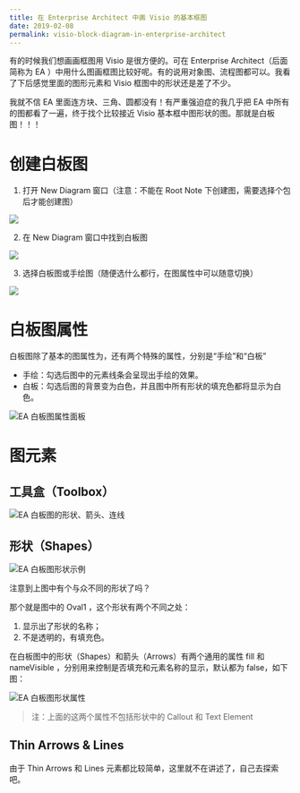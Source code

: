 ```yaml
---
title: 在 Enterprise Architect 中画 Visio 的基本框图
date: 2019-02-08
permalink: visio-block-diagram-in-enterprise-architect
---
```


有的时候我们想画画框图用 Visio 是很方便的。可在 Enterprise Architect（后面简称为 EA ）中用什么图画框图比较好呢。有的说用对象图、流程图都可以。我看了下后感觉里面的图形元素和 Visio 框图中的形状还是差了不少。

我就不信 EA 里面连方块、三角、圆都没有！有严重强迫症的我几乎把 EA 中所有的图都看了一遍，终于找个比较接近 Visio 基本框中图形状的图。那就是白板图！！！

# 创建白板图

1. 打开 New Diagram 窗口（注意：不能在 Root Note 下创建图，需要选择个包后才能创建图）

![](./visio-block-diagram-in-enterprise-architect/create-a-whiteboard-diagram-00.png)

2. 在 New Diagram 窗口中找到白板图

![](./visio-block-diagram-in-enterprise-architect/create-a-whiteboard-diagram-01.png)

3. 选择白板图或手绘图（随便选什么都行，在图属性中可以随意切换）

![](./visio-block-diagram-in-enterprise-architect/create-a-whiteboard-diagram-02.png)

# 白板图属性

白板图除了基本的图属性为，还有两个特殊的属性，分别是“手绘”和“白板”

- 手绘：勾选后图中的元素线条会呈现出手绘的效果。
- 白板：勾选后图的背景变为白色，并且图中所有形状的填充色都将显示为白色。

![EA 白板图属性面板](./visio-block-diagram-in-enterprise-architect/ea-whiteboard-diagram-properties.png)

# 图元素

## 工具盒（Toolbox）

![EA 白板图的形状、箭头、连线](./visio-block-diagram-in-enterprise-architect/ea-whiteboard-diagram-toolbox.png)

## 形状（Shapes）

![EA 白板图形状示例](./visio-block-diagram-in-enterprise-architect/ea-whiteboard-diagram-shapes-sample.png)

注意到上图中有个与众不同的形状了吗？

那个就是图中的 Oval1 ，这个形状有两个不同之处：

   1. 显示出了形状的名称；
   2. 不是透明的，有填充色。

在白板图中的形状（Shapes）和箭头（Arrows）有两个通用的属性 fill 和 nameVisible ，分别用来控制是否填充和元素名称的显示，默认都为 false，如下图：

![EA 白板图形状属性](./visio-block-diagram-in-enterprise-architect/ea-whiteboard-diagram-element-properties.png)

> 注：上面的这两个属性不包括形状中的 Callout 和 Text Element

##  Thin Arrows & Lines

由于 Thin Arrows 和 Lines 元素都比较简单，这里就不在讲述了，自己去探索吧。



